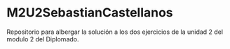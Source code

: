 # M2U2SebastianCastellanos
Repositorio para albergar la solución a los dos ejercicios de la unidad 2 del modulo 2 del Diplomado. 
